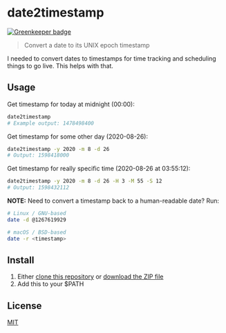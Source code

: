 # date2timestamp

[![Greenkeeper badge](https://badges.greenkeeper.io/blakek/date2timestamp.svg)](https://greenkeeper.io/)

> Convert a date to its UNIX epoch timestamp

I needed to convert dates to timestamps for time tracking and scheduling things to go live.  This helps with that.

## Usage

Get timestamp for today at midnight (00:00):

```bash
date2timestamp
# Example output: 1478498400
```

Get timestamp for some other day (2020-08-26):

```bash
date2timestamp -y 2020 -m 8 -d 26
# Output: 1598418000
```

Get timestamp for really specific time (2020-08-26 at 03:55:12):

```bash
date2timestamp -y 2020 -m 8 -d 26 -H 3 -M 55 -S 12
# Output: 1598432112
```

**NOTE:**
Need to convert a timestamp back to a human-readable date?  Run:

```bash
# Linux / GNU-based
date -d @1267619929

# macOS / BSD-based
date -r <timestamp>
```

## Install

  1. Either [clone this repository](https://help.github.com/articles/cloning-a-repository/) or [download the ZIP file](https://github.com/blakek/date2timestamp/archive/master.zip)
  2. Add this to your $PATH

## License

[MIT](https://raw.githubusercontent.com/blakek/date2timestamp/master/LICENSE)
